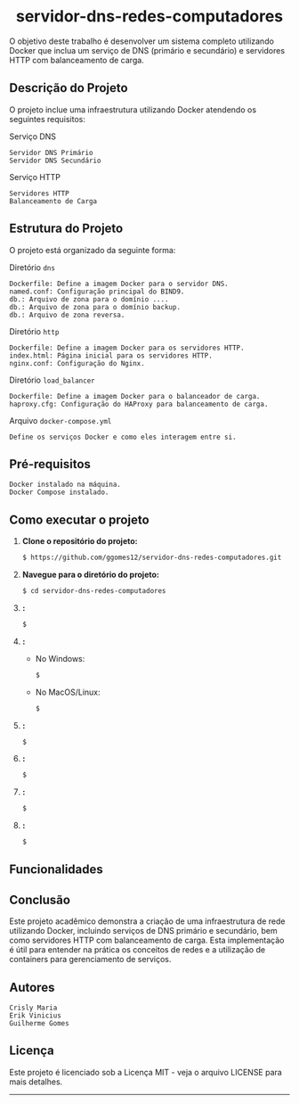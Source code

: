 
<h1 style="text-align: center;">
  servidor-dns-redes-computadores
</h1>

O objetivo deste trabalho é desenvolver um sistema completo utilizando Docker que inclua um serviço de DNS (primário e secundário) e servidores HTTP com balanceamento de carga.

## Descrição do Projeto

O projeto inclue uma infraestrutura utilizando Docker atendendo os seguintes requisitos:

Serviço DNS

    Servidor DNS Primário
    Servidor DNS Secundário

Serviço HTTP

    Servidores HTTP
    Balanceamento de Carga

## Estrutura do Projeto

O projeto está organizado da seguinte forma:




Diretório `dns`

    Dockerfile: Define a imagem Docker para o servidor DNS.
    named.conf: Configuração principal do BIND9.
    db.: Arquivo de zona para o domínio ....
    db.: Arquivo de zona para o domínio backup.
    db.: Arquivo de zona reversa.

Diretório `http`

    Dockerfile: Define a imagem Docker para os servidores HTTP.
    index.html: Página inicial para os servidores HTTP.
    nginx.conf: Configuração do Nginx.

Diretório `load_balancer`

    Dockerfile: Define a imagem Docker para o balanceador de carga.
    haproxy.cfg: Configuração do HAProxy para balanceamento de carga.

Arquivo `docker-compose.yml`

    Define os serviços Docker e como eles interagem entre si.



## Pré-requisitos

    Docker instalado na máquina.
    Docker Compose instalado.

## Como executar o projeto

1. **Clone o repositório do projeto:**

    ```bash
    $ https://github.com/ggomes12/servidor-dns-redes-computadores.git
    ```

2. **Navegue para o diretório do projeto:**

    ```bash
    $ cd servidor-dns-redes-computadores
    ```

3. **:**

    ```bash
    $ 
    ```

4. **:**

    - No Windows:
      ```bash
      $ 
      ```

    - No MacOS/Linux:
      ```bash
      $ 
      ```

5. **:**

    ```bash
    $ 
    ```

6. **:**

    ```bash
    $ 
    ```

7. **:**

    ```bash
    $ 
    ```

8. **:**

    ```bash
    $ 
    ```



## Funcionalidades


## Conclusão

Este projeto acadêmico demonstra a criação de uma infraestrutura de rede utilizando Docker, incluindo serviços de DNS primário e secundário, bem como servidores HTTP com balanceamento de carga. 
Esta implementação é útil para entender na prática os conceitos de redes e a utilização de containers para gerenciamento de serviços.

## Autores

    Crisly Maria
    Erik Vinicius
    Guilherme Gomes

## Licença

Este projeto é licenciado sob a Licença MIT - veja o arquivo LICENSE para mais detalhes.

---


